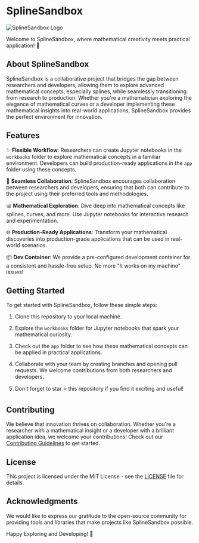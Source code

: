# SplineSandbox

![SplineSandbox Logo](./images/spline-sandbox-logo.png)

Welcome to SplineSandbox, where mathematical creativity meets practical application! 🚀

## About SplineSandbox

SplineSandbox is a collaborative project that bridges the gap between researchers and developers, allowing them to explore advanced mathematical concepts, especially splines, while seamlessly transitioning from research to production. Whether you're a mathematician exploring the elegance of mathematical curves or a developer implementing these mathematical insights into real-world applications, SplineSandbox provides the perfect environment for innovation.

## Features

✨ **Flexible Workflow**: Researchers can create Jupyter notebooks in the `workbooks` folder to explore mathematical concepts in a familiar environment. Developers can build production-ready applications in the `app` folder using these concepts.

🔗 **Seamless Collaboration**: SplineSandbox encourages collaboration between researchers and developers, ensuring that both can contribute to the project using their preferred tools and methodologies.

📊 **Mathematical Exploration**: Dive deep into mathematical concepts like splines, curves, and more. Use Jupyter notebooks for interactive research and experimentation.

🌐 **Production-Ready Applications**: Transform your mathematical discoveries into production-grade applications that can be used in real-world scenarios.

📦 **Dev Container**: We provide a pre-configured development container for a consistent and hassle-free setup. No more "It works on my machine" issues!

## Getting Started

To get started with SplineSandbox, follow these simple steps:

1. Clone this repository to your local machine.

2. Explore the `workbooks` folder for Jupyter notebooks that spark your mathematical curiosity.

3. Check out the `app` folder to see how these mathematical concepts can be applied in practical applications.

4. Collaborate with your team by creating branches and opening pull requests. We welcome contributions from both researchers and developers.

5. Don't forget to star ⭐️ this repository if you find it exciting and useful!


## Contributing

We believe that innovation thrives on collaboration. Whether you're a researcher with a mathematical insight or a developer with a brilliant application idea, we welcome your contributions! Check out our [Contributing Guidelines](CONTRIBUTING.md) to get started.

## License

This project is licensed under the MIT License - see the [LICENSE](LICENSE) file for details.

## Acknowledgments

We would like to express our gratitude to the open-source community for providing tools and libraries that make projects like SplineSandbox possible.

Happy Exploring and Developing! 🚀
